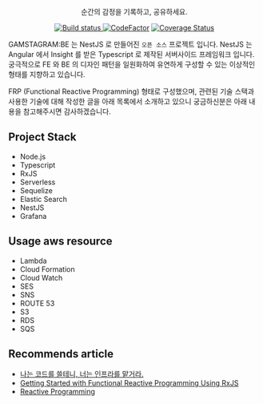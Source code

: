 <p align="center">
  순간의 감정을 기록하고, 공유하세요.
</p>

<p align="center">
  <a href="https://circleci.com/gh/2motion/emotion-be">
    <img src="https://circleci.com/gh/2motion/emotion-be.svg?style=svg" alt="Build status"/>
  </a>
  <a href="https://www.codefactor.io/repository/github/2motion/emotion-be"><img src="https://www.codefactor.io/repository/github/2motion/emotion-be/badge" alt="CodeFactor" /></a>
  <a href='https://coveralls.io/github/2motion/emotion-be?branch=master'>
    <img src='https://coveralls.io/repos/github/2motion/emotion-be/badge.svg?branch=master' alt='Coverage Status' />
  </a>
</p>


GAMSTAGRAM:BE 는 NestJS 로 만들어진 `오픈 소스` 프로젝트 입니다.
NestJS 는 Angular 에서 Insight 를 받은 Typescript 로 제작된 서버사이드 프레임워크 입니다.
궁극적으로 FE 와 BE 의 디자인 패턴을 일원화하여 유연하게 구성할 수 있는 이상적인 형태를 지향하고 있습니다.

FRP (Functional Reactive Programming) 형태로 구성했으며, 관련된 기술 스택과 사용한 기술에 대해 작성한 글을 아래 목록에서 소개하고 있으니 궁금하신분은 아래 내용을 참고해주시면 감사하겠습니다.


## Project Stack

- Node.js
- Typescript
- RxJS
- Serverless
- Sequelize
- Elastic Search
- NestJS
- Grafana

## Usage aws resource

- Lambda
- Cloud Formation
- Cloud Watch
- SES
- SNS
- ROUTE 53
- S3
- RDS
- SQS

## Recommends article

- [나는 코드를 쓸테니, 너는 인프라를 맡거라.](https://blog.hax0r.info/2018-11-28/i-will-write-the-code-you-will-be-in-charge-of-the-infrastructure/)
- [Getting Started with Functional Reactive Programming Using RxJS](https://blog.hax0r.info/2018-05-10/getting-started-with-functional-reactive-programming-using-rxjs/)
- [Reactive Programming](https://blog.hax0r.info/2018-05-09/reactive-programming/)